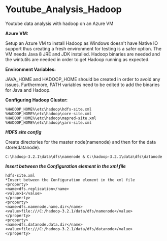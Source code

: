 # Youtube_Analysis_Hadoop
Youtube data analysis with hadoop on an Azure VM

**Azure VM:**

Setup an Azure VM to install Hadoop as Windows doesn't have Native IO support thus creating a fresh environment for testing is a safer option. The VM needs Java 8 JRE and JDK installed. Hadoop binaries are needed and the wintutils are needed in order to get Hadoop running as expected. 

**Environment Variables:**

JAVA_HOME and HADOOP_HOME should be created in order to avoid any issues. Furthermore, PATH variables need to be edited to add the binaries for Java and Hadoop.

**Configuring Hadoop Cluster:**

```
%HADOOP_HOME%\etc\hadoop\hdfs-site.xml
%HADOOP_HOME%\etc\hadoop\core-site.xml
%HADOOP_HOME%\etc\hadoop\mapred-site.xml
%HADOOP_HOME%\etc\hadoop\yarn-site.xml
```

***HDFS site config***

Create directories for the master node(namenode) and then for the data store(datanode).
```
C:\hadoop-3.2.1\data\dfs\namenode & C:\hadoop-3.2.1\data\dfs\datanode
```
***Insert between the Configuration element in the xml file***
```
hdfs-site.xml
*Insert between the Configuration element in the xml file
<property>
<name>dfs.replication</name>
<value>1</value>
</property>
<property>
<name>dfs.namenode.name.dir</name>
<value>file:///C:/hadoop-3.2.1/data/dfs/namenode</value>
</property>
<property>
<name>dfs.datanode.data.dir</name>
<value>file:///C:/hadoop-3.2.1/data/dfs/datanode</value>
</property>

```
